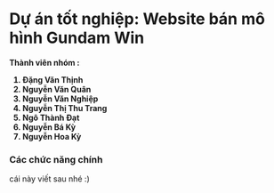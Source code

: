 # Dự án tốt nghiệp: Website bán mô hình Gundam Win

**Thành viên nhóm :**

<strong>
    <ol>
        <li>Đặng Văn Thịnh</li>
        <li>Nguyễn Văn Quân</li>
        <li>Nguyễn Văn Nghiệp</li>
        <li>Nguyễn Thị Thu Trang</li>
        <li>Ngô Thành Đạt</li>
        <li>Nguyễn Bá Kỳ</li>
        <li>Nguyễn Hoa Kỳ</li>
    </ol>
</strong>

### Các chức năng chính

cái này viết sau nhé :)
